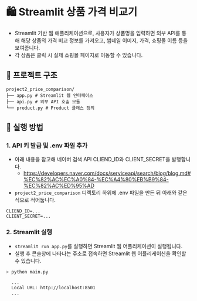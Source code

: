 # 🛍️ Streamlit 상품 가격 비교기

* Streamlit 기반 웹 애플리케이션으로, 사용자가 상품명을 입력하면 외부 API를 통해 해당 상품의 가격 비교 정보를 가져오고, 썸네일 이미지, 가격, 쇼핑몰 이름 등을 보여줍니다.
* 각 상품은 클릭 시 실제 쇼핑몰 페이지로 이동할 수 있습니다.

## 📁 프로젝트 구조
```
project2_price_comparison/
├── app.py # Streamlit 웹 인터페이스
├── api.py # 외부 API 호출 모듈
└── product.py # Product 클래스 정의
```

## 🚀 실행 방법

### 1. API 키 발급 및 .env 파일 추가

* 아래 내용을 참고해 네이버 검색 API CLIEND_ID와 CLIENT_SECRET을 발행합니다.
  * https://developers.naver.com/docs/serviceapi/search/blog/blog.md#%EC%82%AC%EC%A0%84-%EC%A4%80%EB%B9%84-%EC%82%AC%ED%95%AD
* `project2_price_comparison` 디렉토리 하위에 .env 파일을 만든 뒤 아래와 같은 식으로 적어둡니다.
```
CLIEND_ID=...
CLIENT_SECRET=...
```

### 2. Streamlit 실행

* `streamlit run app.py`를 실행하면 Streamlit 웹 어플리케이션이 실행됩니다.
* 실행 후 콘솔창에 나타나는 주소로 접속하면 Streamlit 웹 어플리케이션을 확인할 수 있습니다.

```bash
> python main.py

  ...
  Local URL: http://localhost:8501
  ...

```
